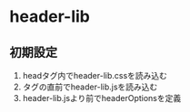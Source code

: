 # header-lib

## 初期設定
1. headタグ内でheader-lib.cssを読み込む
2. </body>タグの直前でheader-lib.jsを読み込む
3. header-lib.jsより前でheaderOptionsを定義
